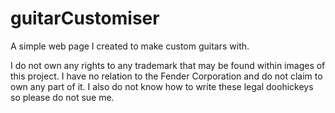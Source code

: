 # guitarCustomiser
A simple web page I created to make custom guitars with.

I do not own any rights to any trademark that may be found within images of this project. I have no relation to the Fender Corporation and do not claim to own any part of it. I also do not know how to write these legal doohickeys so please do not sue me.
